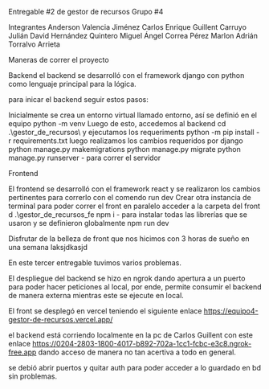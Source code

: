 Entregable #2 de gestor de recursos Grupo #4

Integrantes
Anderson Valencia Jiménez
Carlos Enrique Guillent Carruyo
Julián David Hernández Quintero
Miguel Ángel Correa Pérez
Marlon Adrián Torralvo Arrieta

Maneras de correr el proyecto

Backend
el backend se desarrolló con el framework django con python como lenguaje principal para la lógica.

para inicar el backend seguir estos pasos:

Inicialmente se crea un entorno virtual llamado entorno, así se definió en el equipo
python -m venv
Luego de esto, accedemos al backend
cd .\gestor_de_recursos\ y ejecutamos los requeriments
python -m pip install -r requirements.txt
luego realizamos los cambios requeridos por django
python manage.py makemigrations
python manage.py migrate
python manage.py runserver - para correr el servidor

Frontend

El frontend se desarrolló con el framework react y se realizaron los cambios pertinentes para correrlo con el comendo run dev
Crear otra instancia de terminal para poder correr el front en paralelo
acceder a la carpeta del front
d .\gestor_de_recursos_fe
npm i - para instalar todas las librerías que se usaron y se definieron globalmente
npm run dev

Disfrutar de la belleza de front que nos hicimos con 3 horas de sueño en una semana laksjdkasjd

En este tercer entregable tuvimos varios problemas.

El despliegue del backend se hizo en ngrok dando apertura a un puerto para poder hacer peticiones al local, por ende, permite consumir el backend de manera externa mientras este se ejecute en local.

El front se desplegó en vercel teniendo el siguiente enlace https://equipo4-gestor-de-recursos.vercel.app/

el backend está corriendo localmente en la pc de Carlos Guillent con este enlace https://0204-2803-1800-4017-b892-702a-1cc1-fcbc-e3c8.ngrok-free.app dando acceso de manera no tan acertiva a todo en general.

se debió abrir puertos y quitar auth para poder acceder a lo guardado en bd sin problemas.
